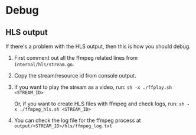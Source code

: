 # Debug

## HLS output

If there's a problem with the HLS output, then this is how you should debug.

1. First comment out all the ffmpeg related lines from `internal/hls/stream.go`.
2. Copy the stream/resource id from console output.
3. If you want to play the stream as a video, run:
   `sh -x ./ffplay.sh <STREAM_ID>`

   Or, if you want to create HLS files with ffmpeg and check logs, run:
   `sh -x ./ffmpeg_hls.sh <STREAM_ID>`

4. You can check the log file for the ffmpeg process at `output/<STREAM_ID>/hls/ffmpeg_log.txt`

